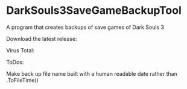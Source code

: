 # DarkSouls3SaveGameBackupTool

A program that creates backups of save games of Dark Souls 3

Download the latest release:


Virus Total:


ToDos:

Make back up file name built with a human readable date rather than .ToFileTime()
